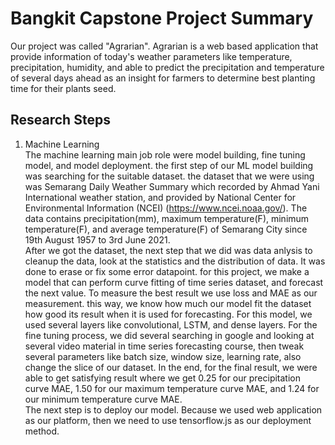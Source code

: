 # Bangkit Capstone Project Summary
Our project was called "Agrarian". Agrarian is a web based application that provide information of today's weather parameters like temperature, precipitation, humidity, and able to predict the precipitation and temperature of several days ahead as an insight for farmers to determine best planting time for their plants seed.


## Research Steps
1. Machine Learning\
The machine learning main job role were model building, fine tuning model, and model deployment. the first step of our ML model building was searching for the suitable dataset. the dataset that we were using was Semarang Daily Weather Summary which recorded by Ahmad Yani International weather station, and provided by National Center for Environmental Information (NCEI) (https://www.ncei.noaa.gov/). The data contains precipitation(mm), maximum temperature(F), minimum temperature(F), and average temperature(F) of Semarang City since 19th August 1957 to 3rd June 2021.\
After we got the dataset, the next step that we did was data anlysis to cleanup the data, look at the statistics and the distribution of data. It was done to erase or fix some error datapoint. for this project, we make a model that can perform curve fitting of time series dataset, and forecast the next value. To measure the best result we use loss and MAE as our measurement. this way, we know how much our model fit the dataset how good its result when it is used for forecasting. For this model, we used several layers like convolutional, LSTM, and dense layers. For the fine tuning process, we did several searching in google and looking at several video material in time series forecasting course, then tweak several parameters like batch size, window size, learning rate, also change the slice of our dataset. In the end, for the final result, we were able to get satisfying result where we get 0.25 for our precipitation curve MAE, 1.50 for our maximum temperature curve MAE, and 1.24 for our minimum temperature curve MAE.\
The next step is to deploy our model. Because we used web application as our platform, then we need to use tensorflow.js as our deployment method.


